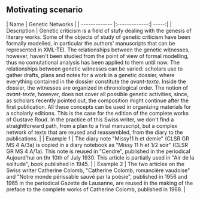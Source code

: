 ## Motivating scenario

| Name        | Genetic Networks  |
| ------------- |:-------------:| -----:|
| Description      | Genetic criticism is a field of stufy dealing with the genesis of literary works. Some of the objects of study of genetic criticism have been formally modelled, in particular the authors' manuscripts that can be represented in XML-TEI. The relationships between the genetic witnesses, however, haven't been studied from the point of view of formal modelling, thus no comutational analysis has been applied to them until now.
The relationships between genetic witnesses can be varied: scholars use to gather drafts, plans and notes for a work in a genetic dossier, where everything contained in the dossier constitute the *avant-texte*. Inside the dossier, the witnesses are organized in chronological order. The notion of *avant-texte*, however, does not cover all possible genetic activities, since, as scholars recently pointed out, the composition might continue after the first publication.
All these concepts can be used in organizing materials for a scholarly editions. This is the case for the edition of the complete works of Gustave Roud. In the practice of this Swiss writer, we don't find a straightforward path, from a plan to a final manuscript, but a complex network of texts that are reused and reassembled, from the diary to the publications. |
| Example 1 | The diary note "Missy11 h et demie" (CLSR GR MS 4 A/3a) is copied in a diary notebook as "Missy 11 h et 1/2 soir" (CLSR GR MS 4 A/1a). This note is reused in "Cendre", published in the periodical Aujourd'hui on thr 10th of July 1930. This article is partially used in "Air de la solitude", book published in 1945. |
| Example 2 | The two articles on the Swiss writer Catherine Colomb, "Catherine Colomb, romancière vaudoise" and "Notre monde périssable sauvé par la poésie", published in 1956 and 1965 in the periodical Gazette de Lausanne, are reused in the making of the preface to the complete works of Catherine Colomb, published in 1968.  |



